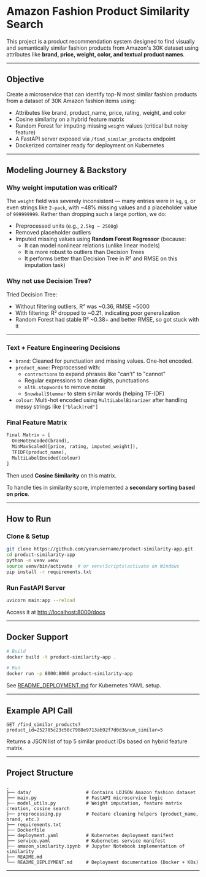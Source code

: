 # Amazon Fashion Product Similarity Search

This project is a product recommendation system designed to find visually and semantically similar fashion products from Amazon's 30K dataset using attributes like **brand, price, weight, color, and textual product names**.

---

## Objective

Create a microservice that can identify top-N most similar fashion products from a dataset of 30K Amazon fashion items using:
- Attributes like brand, product_name, price, rating, weight, and color
- Cosine similarity on a hybrid feature matrix
- Random Forest for imputing missing `weight` values (critical but noisy feature)
- A FastAPI server exposed via `/find_similar_products` endpoint
- Dockerized container ready for deployment on Kubernetes

---

## Modeling Journey & Backstory

### Why weight imputation was critical?
The `weight` field was severely inconsistent — many entries were in `kg`, `g`, or even strings like `2-pack`, with ~48% missing values and a placeholder value of `999999999`. Rather than dropping such a large portion, we do:
- Preprocessed units (e.g., `2.5kg → 2500g`)
- Removed placeholder outliers
- Imputed missing values using **Random Forest Regressor** (because:
  - It can model nonlinear relations (unlike linear models)
  - It is more robust to outliers than Decision Trees
  - It performs better than Decision Tree in R² and RMSE on this imputation task)

### Why not use Decision Tree?
Tried Decision Tree:
- Without filtering outliers, R² was ~0.36, RMSE ~5000
- With filtering: R² dropped to ~0.21, indicating poor generalization
- Random Forest had stable R² ~0.38+ and better RMSE, so got stuck with it

---

### Text + Feature Engineering Decisions

- `brand`: Cleaned for punctuation and missing values. One-hot encoded.
- `product_name`: Preprocessed with:
  - `contractions` to expand phrases like "can't" to "cannot"
  - Regular expressions to clean digits, punctuations
  - `nltk.stopwords` to remove noise
  - `SnowballStemmer` to stem similar words (helping TF-IDF)
- `colour`: Multi-hot encoded using `MultiLabelBinarizer` after handling messy strings like `["black|red"]`

### Final Feature Matrix

```python
Final Matrix = [
  OneHotEncoded(brand),
  MinMaxScaled([price, rating, imputed_weight]),
  TFIDF(product_name),
  MultiLabelEncoded(colour)
]
```

Then used **Cosine Similarity** on this matrix.

To handle ties in similarity score, implemented a **secondary sorting based on price**.

---

## How to Run

### Clone & Setup

```bash
git clone https://github.com/yourusername/product-similarity-app.git
cd product-similarity-app
python -m venv venv
source venv/bin/activate  # or venv\Scripts\activate on Windows
pip install -r requirements.txt
```

### Run FastAPI Server

```bash
uvicorn main:app --reload
```

Access it at [http://localhost:8000/docs](http://localhost:8000/docs)

---

## Docker Support

```bash
# Build
docker build -t product-similarity-app .

# Run
docker run -p 8000:8000 product-similarity-app
```

See [README_DEPLOYMENT.md](README_DEPLOYMENT.md) for Kubernetes YAML setup.

---

## Example API Call

```
GET /find_similar_products?product_id=252705c23c50c7988e9713ab92f7d0d3&num_similar=5
```

Returns a JSON list of top 5 similar product IDs based on hybrid feature matrix.

---

## Project Structure

```
.
├── data/                    # Contains LDJSON Amazon fashion dataset
├── main.py                  # FastAPI microservice logic
├── model_utils.py           # Weight imputation, feature matrix creation, cosine search
├── preprocessing.py         # Feature cleaning helpers (product_name, brand, etc.)
├── requirements.txt
├── Dockerfile
├── deployment.yaml          # Kubernetes deployment manifest
├── service.yaml             # Kubernetes service manifest
├── amazon_similarity.ipynb  # Jupyter Notebook implementation of similarity
├── README.md
└── README_DEPLOYMENT.md     # Deployment documentation (Docker + K8s)
```

---
